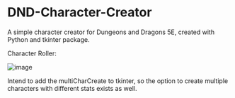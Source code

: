 # DND-Character-Creator
A simple character creator for Dungeons and Dragons 5E, created with Python and tkinter package. 

Character Roller:

![image](https://user-images.githubusercontent.com/12026338/112687549-08227000-8e4e-11eb-9bee-b74bfde83173.png)

Intend to add the multiCharCreate to tkinter, so the option to create multiple characters with different stats exists as well.
